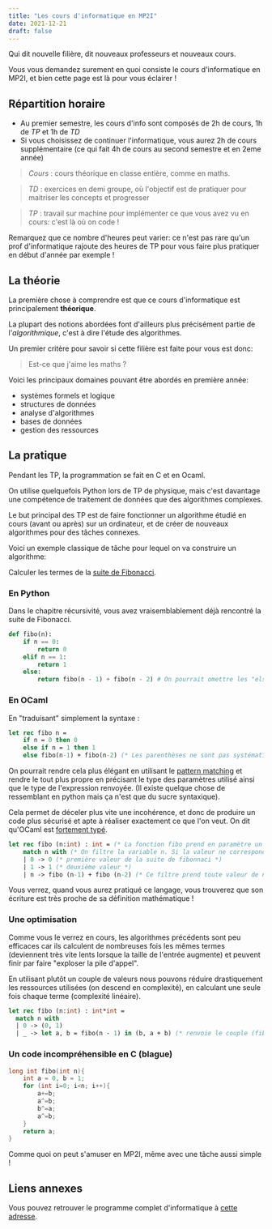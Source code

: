 ```yaml
---
title: "Les cours d'informatique en MP2I"
date: 2021-12-21
draft: false
---
```


Qui dit nouvelle filière, dit nouveaux professeurs et nouveaux cours.

Vous vous demandez surement en quoi consiste le cours d'informatique en MP2I, et bien cette page est là pour vous éclairer !

## Répartition horaire

* Au premier semestre, les cours d'info sont composés de 2h de cours, 1h de *TP* et 1h de *TD*
* Si vous choisissez de continuer l'informatique, vous aurez 2h de cours supplémentaire (ce qui fait 4h de cours au second semestre et en 2eme année)

> *Cours* : cours théorique en classe entière, comme en maths.

> *TD* : exercices en demi groupe, où l'objectif est de pratiquer pour maitriser les concepts et progresser

> *TP* : travail sur machine pour implémenter ce que vous avez vu en cours: c'est là où on code !

Remarquez que ce nombre d'heures peut varier: ce n'est pas rare qu'un prof d'informatique rajoute des heures de TP pour vous faire plus pratiquer en début d'année par exemple !

## La théorie

La première chose à comprendre est que ce cours d'informatique est principalement **théorique**.

La plupart des notions abordées font d'ailleurs plus précisément partie de l'*algorithmique*, c'est à dire l'étude des algorithmes.

Un premier critère pour savoir si cette filière est faite pour vous est donc:
> Est-ce que j'aime les maths ?

Voici les principaux domaines pouvant être abordés en première année:

* systèmes formels et logique
* structures de données
* analyse d'algorithmes
* bases de données
* gestion des ressources

## La pratique

Pendant les TP, la programmation se fait en C et en Ocaml.

On utilise quelquefois Python lors de TP de physique, mais c'est davantage une compétence de traitement de données que des algorithmes complexes.

Le but principal des TP est de faire fonctionner un algorithme étudié en cours (avant ou après) sur un ordinateur, et de créer de nouveaux algorithmes pour des tâches connexes.

Voici un exemple classique de tâche pour lequel on va construire un algorithme:

Calculer les termes de la [suite de Fibonacci](https://fr.wikipedia.org/wiki/Suite_de_Fibonacci).

### En Python

Dans le chapitre récursivité, vous avez vraisemblablement déjà rencontré la suite de Fibonacci.

```python
def fibo(n):
    if n == 0:
        return 0
    elif n == 1:
        return 1
    else:
        return fibo(n - 1) + fibo(n - 2) # On pourrait omettre les "else" mais ils peuvent aider à la compréhension.
```

### En OCaml
En "traduisant" simplement la syntaxe : 
```ocaml
let rec fibo n = 
    if n = 0 then 0
    else if n = 1 then 1
    else fibo(n-1) + fibo(n-2) (* Les parenthèses ne sont pas systématiques en OCaml, on peut ne les utiliser que lorsque notre expression n'est pas associative, pour dissocier les différents cas (ici nous voulons bien passer n-1 en paramètre, et non faire fibo n puis décrémenter le résultat.)*)
```
On pourrait rendre cela plus élégant en utilisant le [pattern matching](https://ocaml.org/learn/tutorials/a_first_hour_with_ocaml.html#Pattern-matching) et rendre le tout plus propre en précisant le type des paramètres utilisé ainsi que le type de l'expression renvoyée. (Il existe quelque chose de ressemblant en python mais ça n'est que du sucre syntaxique).

Cela permet de déceler plus vite une incohérence, et donc de produire un code plus sécurisé et apte à réaliser exactement ce que l'on veut. On dit qu'OCaml est [fortement typé](https://fr.wikipedia.org/wiki/Typage_fort).

```ocaml
let rec fibo (n:int) : int = (* La fonction fibo prend en paramètre un entier n, et renverra aussi un entier. *)
    match n with (* On filtre la variable n. Si la valeur ne correspond pas au filtre, on passe au filtre suivant. *)
    | 0 -> 0 (* première valeur de la suite de fibonnaci *)
    | 1 -> 1 (* deuxième valeur *)
    | n -> fibo (n-1) + fibo (n-2) (* Ce filtre prend toute valeur de n, il permet d'effectuer un filtrage exhaustif. (En conséquent, aucun autre filtre suivant ne sera pris en compte, cela tombe bien que ce soit le dernier !) *)
```

Vous verrez, quand vous aurez pratiqué ce langage, vous trouverez que son écriture est très proche de sa définition mathématique !
<!-- TODO: Remplacer ou ajouter un exemple en OCaml plus simple, permettant d'introduire le langage de façon moins violente, une proposition avancée est l'utilisation d'une suite arithmético-géométrique. -->

### Une optimisation
Comme vous le verrez en cours, les algorithmes précédents sont peu efficaces car ils calculent de nombreuses fois les mêmes termes (deviennent très vite lents lorsque la taille de l'entrée augmente) et peuvent finir par faire "exploser la pile d'appel".

En utilisant plutôt un couple de valeurs nous pouvons réduire drastiquement les ressources utilisées (on descend en complexité), en calculant une seule fois chaque terme (complexité linéaire).

```ocaml
let rec fibo (n:int) : int*int =
  match n with
  | 0 -> (0, 1)
  | _ -> let a, b = fibo(n - 1) in (b, a + b) (* renvoie le couple (fibo n, fibo (n+1))*)
```

### Un code incompréhensible en C (blague)

```c
long int fibo(int n){ 
    int a = 0, b = 1;
    for (int i=0; i<n; i++){
        a+=b;
        a^=b;
        b^=a;
        a^=b;
    }   
    return a;
}
```

Comme quoi on peut s'amuser en MP2I, même avec une tâche aussi simple !
<!-- TODO: À remplacer, si l'on veut réellement introduire le langage C, il vaut mieux trouver un exemple simple qui ne fasse pas aussi peur que celui-ci. Le but reste de les encourager à les faire venir, pas à les faire fuir =) -->

## Liens annexes

Vous pouvez retrouver le programme complet d'informatique à [cette adresse](https://cache.media.education.gouv.fr/file/SPE1-MEN-MESRI-4-2-2021/64/6/spe777_annexe_1373646.pdf).
